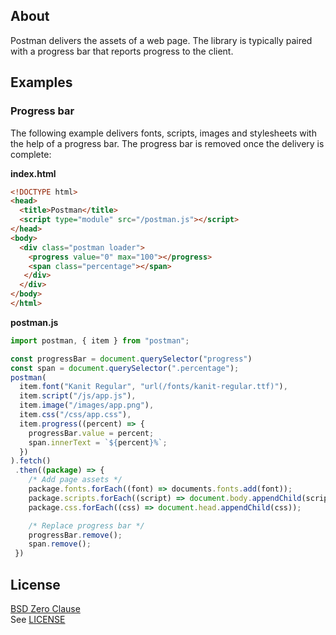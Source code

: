 ## About

Postman delivers the assets of a web page. The library is
typically paired with a progress bar that reports progress
to the client.

## Examples

### Progress bar

The following example delivers fonts, scripts, images
and stylesheets with the help of a progress bar. The
progress bar is removed once the delivery is complete:

**index.html**

```html
<!DOCTYPE html>
<head>
  <title>Postman</title>
  <script type="module" src="/postman.js"></script>
</head>
<body>
  <div class="postman loader">
    <progress value="0" max="100"></progress>
    <span class="percentage"></span>
   </div>
  </div>
</body>
</html>
```

**postman.js**

```typescript
import postman, { item } from "postman";

const progressBar = document.querySelector("progress")
const span = document.querySelector(".percentage");
postman(
  item.font("Kanit Regular", "url(/fonts/kanit-regular.ttf)"),
  item.script("/js/app.js"),
  item.image("/images/app.png"),
  item.css("/css/app.css"),
  item.progress((percent) => {
    progressBar.value = percent;
    span.innerText = `${percent}%`;
  })
).fetch()
 .then((package) => {
    /* Add page assets */
    package.fonts.forEach((font) => documents.fonts.add(font));
    package.scripts.forEach((script) => document.body.appendChild(script));
    package.css.forEach((css) => document.head.appendChild(css));

    /* Replace progress bar */
    progressBar.remove();
    span.remove();
 })
```

## License

[BSD Zero Clause](https://choosealicense.com/licenses/0bsd/)
<br>
See [LICENSE](./LICENSE)

